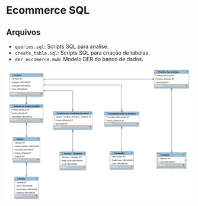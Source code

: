 # Ecommerce SQL

## Arquivos

- `queries.sql`: Scripts SQL para analise.
- `create_table.sql`: Scripts SQL para criação de tabelas.
- `der_eccomerce.mwb`: Modelo DER do banco de dados.


![Modelo DER](snapshot_DER_ecommerce.jpg)

